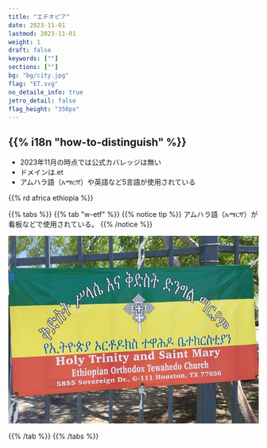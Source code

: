 ```yaml
---
title: "エチオピア"
date: 2023-11-01
lastmod: 2023-11-01
weight: 1
draft: false
keywords: [""]
sections: [""]
bg: "bg/city.jpg"
flag: "ET.svg"
no_detaile_info: true
jetro_detail: false
flag_height: "350px"
---
```


<div class="main-desciption country-description">
    <h2 class="section-title">{{% i18n "how-to-distinguish" %}}</h2>
    <ul class="rule-list">
        <li>2023年11月の時点では公式カバレッジは無い</li>
        <li>ドメインは<span class="quiz">.et</span></li>
        <li>アムハラ語（አማርኛ）や英語など5言語が使用されている</li>
    </ul>
    {{% rd africa ethiopia %}}
</div>

{{% tabs %}}
{{% tab "w-etf" %}}
{{% notice tip %}}
アムハラ語（አማርኛ）が看板などで使用されている。
{{% /notice %}}
<div class="googlemap-if no-margin">
<img src="./640px-EthiopianOrthodoxChurchsignHouston.jpg">
</div>

{{% /tab %}}
{{% /tabs %}}